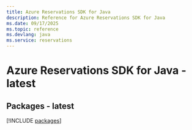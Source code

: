 ```yaml
---
title: Azure Reservations SDK for Java
description: Reference for Azure Reservations SDK for Java
ms.date: 09/17/2025
ms.topic: reference
ms.devlang: java
ms.service: reservations
---
```

# Azure Reservations SDK for Java - latest
## Packages - latest
[!INCLUDE [packages](reservations-index.md)]